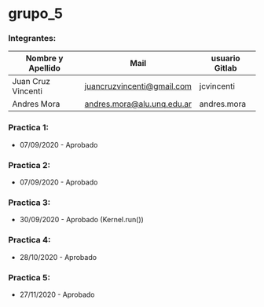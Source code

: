 # grupo_5

### Integrantes:

| Nombre y Apellido              |      Mail                      |     usuario Gitlab   |
| -----------------------------  | ------------------------------ | -------------------  |
| Juan Cruz Vincenti              | juancruzvincenti@gmail.com     | jcvincenti           |
| Andres Mora                     | andres.mora@alu.unq.edu.ar     | andres.mora          |




### Practica 1:
- 07/09/2020 -  Aprobado


### Practica 2:
- 07/09/2020 - Aprobado

### Practica 3:
- 30/09/2020 - Aprobado (Kernel.run())

 
### Practica 4:
- 28/10/2020 - Aprobado

### Practica 5:
- 27/11/2020 - Aprobado